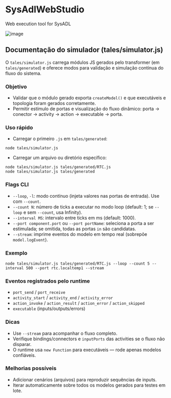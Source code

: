 # SysAdlWebStudio
Web execution tool for SysADL 

![image](https://github.com/user-attachments/assets/a4e52266-a8d8-42c9-b97f-63dba1c644aa)

## Documentação do simulador (tales/simulator.js)

O `tales/simulator.js` carrega módulos JS gerados pelo transformer (em `tales/generated`) e oferece modos para validação e simulação contínua do fluxo do sistema.

### Objetivo
- Validar que o módulo gerado exporta `createModel()` e que executáveis e topologia foram gerados corretamente.
- Permitir estímulo de portas e visualização do fluxo dinâmico: porta → conector → activity → action → executable → porta.

### Uso rápido
- Carregar o primeiro `.js` em `tales/generated`:

```
node tales/simulator.js
```

- Carregar um arquivo ou diretório específico:

```
node tales/simulator.js tales/generated/RTC.js
node tales/simulator.js tales/generated
```

### Flags CLI
- `--loop`, `-l`: modo contínuo (injeta valores nas portas de entrada). Use com `--count`.
- `--count N`: número de ticks a executar no modo loop (default: 1; se `--loop` e sem `--count`, usa Infinity).
- `--interval MS`: intervalo entre ticks em ms (default: 1000).
- `--port component.port` ou `--port portName`: seleciona a porta a ser estimulada; se omitida, todas as portas `in` são candidatas.
- `--stream`: imprime eventos do modelo em tempo real (sobrepõe `model.logEvent`).

### Exemplo

```
node tales/simulator.js tales/generated/RTC.js --loop --count 5 --interval 500 --port rtc.localtemp1 --stream
```

### Eventos registrados pelo runtime
- `port_send` / `port_receive`
- `activity_start` / `activity_end` / `activity_error`
- `action_invoke` / `action_result` / `action_error` / `action_skipped`
- `executable` (inputs/outputs/errors)

### Dicas
- Use `--stream` para acompanhar o fluxo completo.
- Verifique bindings/connectors e `inputPorts` das activities se o fluxo não disparar.
- O runtime usa `new Function` para executáveis — rode apenas modelos confiáveis.

### Melhorias possíveis
- Adicionar cenários (arquivos) para reproduzir sequências de inputs.
- Iterar automaticamente sobre todos os modelos gerados para testes em lote.

